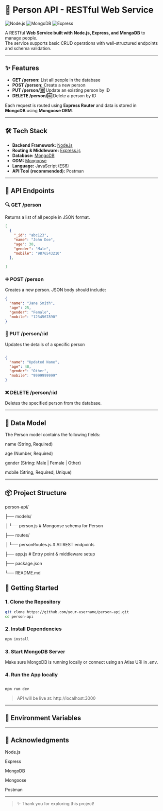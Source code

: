 # 🧾 Person API - RESTful Web Service

![Node.js](https://img.shields.io/badge/Node.js-339933?style=for-the-badge&logo=nodedotjs&logoColor=white)
![MongoDB](https://img.shields.io/badge/MongoDB-4EA94B?style=for-the-badge&logo=mongodb&logoColor=white)
![Express](https://img.shields.io/badge/Express.js-000000?style=for-the-badge&logo=express&logoColor=white)

A RESTful **Web Service built with Node.js, Express, and MongoDB** to manage people.  
The service supports basic CRUD operations with well-structured endpoints and schema validation.

---

## ✨ Features

- **GET /person:** List all people in the database
- **POST /person:** Create a new person
- **PUT /person/:id:** Update an existing person by ID
- **DELETE /person/:id:** Delete a person by ID

Each request is routed using **Express Router** and data is stored in **MongoDB** using **Mongoose ORM**.

---

## 🛠️ Tech Stack

- **Backend Framework:** [Node.js](https://nodejs.org/)
- **Routing & Middleware:** [Express.js](https://expressjs.com/)
- **Database:** [MongoDB](https://www.mongodb.com/)
- **ODM:** [Mongoose](https://mongoosejs.com/)
- **Language:** JavaScript (ES6)
- **API Tool (recommended):** Postman

---

## 📁 API Endpoints

### 🔍 GET /person

Returns a list of all people in JSON format.

```json
[
  {
    "_id": "abc123",
    "name": "John Doe",
    "age": 30,
    "gender": "Male",
    "mobile": "9876543210"
  },
  
]

```

### ➕ POST /person
Creates a new person. JSON body should include:

```json
{
  "name": "Jane Smith",
  "age": 25,
  "gender": "Female",
  "mobile": "1234567890"
}


```

### 🔄 PUT /person/:id
Updates the details of a specific person

``` json

{
  "name": "Updated Name",
  "age": 40,
  "gender": "Other",
  "mobile": "9999999999"
}


```

### ❌ DELETE /person/:id
Deletes the specified person from the database.

---

## 🧬 Data Model
The Person model contains the following fields:

name (String, Required)

age (Number, Required)

gender (String: Male | Female | Other)

mobile (String, Required, Unique)

---

## 📦 Project Structure

person-api/

├── models/

│   └── person.js         # Mongoose schema for Person

├── routes/

│   └── personRoutes.js   # All REST endpoints

├── app.js                # Entry point & middleware setup

├── package.json

└── README.md


## 🚀 Getting Started

### 1. Clone the Repository

```bash
git clone https://github.com/your-username/person-api.git
cd person-api

```

### 2. Install Dependencies

```bash
npm install

```

### 3. Start MongoDB Server
Make sure MongoDB is running locally or connect using an Atlas URI in .env.

### 4. Run the App locally

```bash

npm run dev

```

> API will be live at: http://localhost:3000

---

## 🔐 Environment Variables

---

## 🙌 Acknowledgments
Node.js

Express

MongoDB

Mongoose

Postman

---

> ✨ Thank you for exploring this project!

